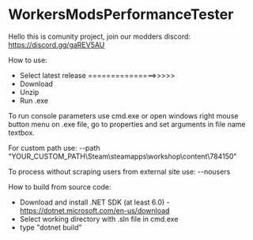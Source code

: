 # WorkersModsPerformanceTester

Hello this is comunity project, join our modders discord: https://discord.gg/gaREV5AU

How to use: 
  - Select latest release ===============>>>>>
  - Download 
  - Unzip
  - Run .exe

To run console parameters use cmd.exe or open windows right mouse button menu on .exe file, go to properties and set arguments in file name textbox.

For custom path use:
--path "YOUR_CUSTOM_PATH\Steam\steamapps\workshop\content\784150"

To process without scraping users from external site use:
--nousers

How to build from source code:
- Download and install .NET SDK (at least 6.0) - https://dotnet.microsoft.com/en-us/download
- Select working directory with .sln file in cmd.exe 
- type "dotnet build"
